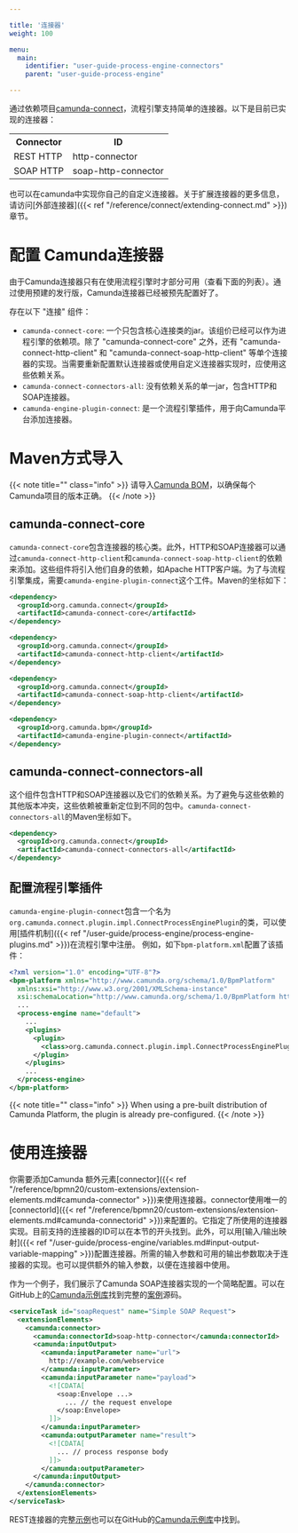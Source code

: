 ```yaml
---

title: '连接器'
weight: 100

menu:
  main:
    identifier: "user-guide-process-engine-connectors"
    parent: "user-guide-process-engine"

---
```



通过依赖项目[camunda-connect](https://github.com/camunda/camunda-connect)，流程引擎支持简单的连接器。以下是目前已实现的连接器：

<table class="table">
  <tr>
    <th>Connector</th>
    <th>ID</th>
  </tr>
  <tr>
    <td>REST HTTP</td>
    <td>http-connector</td>
  </tr>
  <tr>
    <td>SOAP HTTP</td>
    <td>soap-http-connector</td>
  </tr>
</table>

也可以在camunda中实现你自己的自定义连接器。关于扩展连接器的更多信息，请访问[外部连接器]({{< ref "/reference/connect/extending-connect.md" >}})章节。


# 配置 Camunda连接器

由于Camunda连接器只有在使用流程引擎时才部分可用（查看下面的列表）。通过使用预建的发行版，Camunda连接器已经被预先配置好了。

存在以下 "连接" 组件：

* `camunda-connect-core`: 一个只包含核心连接类的jar。该组价已经可以作为进程引擎的依赖项。除了 "camunda-connect-core" 之外，还有 "camunda-connect-http-client" 和 "camunda-connect-soap-http-client" 等单个连接器的实现。当需要重新配置默认连接器或使用自定义连接器实现时，应使用这些依赖关系。
* `camunda-connect-connectors-all`: 没有依赖关系的单一jar，包含HTTP和SOAP连接器。
* `camunda-engine-plugin-connect`: 是一个流程引擎插件，用于向Camunda平台添加连接器。


# Maven方式导入

{{< note title="" class="info" >}}
  请导入[Camunda BOM](/get-started/apache-maven/)，以确保每个Camunda项目的版本正确。
{{< /note >}}


## camunda-connect-core

`camunda-connect-core`包含连接器的核心类。此外，HTTP和SOAP连接器可以通过`camunda-connect-http-client`和`camunda-connect-soap-http-client`的依赖来添加。这些组件将引入他们自身的依赖，如Apache HTTP客户端。为了与流程引擎集成，需要`camunda-engine-plugin-connect`这个工件。Maven的坐标如下：

```xml
<dependency>
  <groupId>org.camunda.connect</groupId>
  <artifactId>camunda-connect-core</artifactId>
</dependency>
```

```xml
<dependency>
  <groupId>org.camunda.connect</groupId>
  <artifactId>camunda-connect-http-client</artifactId>
</dependency>
```

```xml
<dependency>
  <groupId>org.camunda.connect</groupId>
  <artifactId>camunda-connect-soap-http-client</artifactId>
</dependency>
```

```xml
<dependency>
  <groupId>org.camunda.bpm</groupId>
  <artifactId>camunda-engine-plugin-connect</artifactId>
</dependency>
```


## camunda-connect-connectors-all

这个组件包含HTTP和SOAP连接器以及它们的依赖关系。为了避免与这些依赖的其他版本冲突，这些依赖被重新定位到不同的包中。`camunda-connect-connectors-all`的Maven坐标如下。

```xml
<dependency>
  <groupId>org.camunda.connect</groupId>
  <artifactId>camunda-connect-connectors-all</artifactId>
</dependency>
```


## 配置流程引擎插件

`camunda-engine-plugin-connect`包含一个名为`org.camunda.connect.plugin.impl.ConnectProcessEnginePlugin`的类，可以使用[插件机制]({{< ref "/user-guide/process-engine/process-engine-plugins.md" >}})在流程引擎中注册。 例如，如下`bpm-platform.xml`配置了该插件：

```xml
<?xml version="1.0" encoding="UTF-8"?>
<bpm-platform xmlns="http://www.camunda.org/schema/1.0/BpmPlatform"
  xmlns:xsi="http://www.w3.org/2001/XMLSchema-instance"
  xsi:schemaLocation="http://www.camunda.org/schema/1.0/BpmPlatform http://www.camunda.org/schema/1.0/BpmPlatform ">
  ...
  <process-engine name="default">
    ...
    <plugins>
      <plugin>
        <class>org.camunda.connect.plugin.impl.ConnectProcessEnginePlugin</class>
      </plugin>
    </plugins>
    ...
  </process-engine>
</bpm-platform>
```

{{< note title="" class="info" >}}
  When using a pre-built distribution of Camunda Platform, the plugin is already pre-configured.
{{< /note >}}


# 使用连接器

你需要添加Camunda 额外元素[connector]({{< ref "/reference/bpmn20/custom-extensions/extension-elements.md#camunda-connector" >}})来使用连接器。connector使用唯一的[connectorId]({{< ref "/reference/bpmn20/custom-extensions/extension-elements.md#camunda-connectorid" >}})来配置的。它指定了所使用的连接器实现。目前支持的连接器的ID可以在本节的开头找到。此外，可以用[输入/输出映射]({{< ref "/user-guide/process-engine/variables.md#input-output-variable-mapping" >}})配置连接器。所需的输入参数和可用的输出参数取决于连接器的实现。也可以提供额外的输入参数，以便在连接器中使用。

作为一个例子，我们展示了Camunda SOAP连接器实现的一个简略配置。可以在GitHub上的[Camunda示例库](https://github.com/camunda/camunda-bpm-examples)找到完整的[案例](https://github.com/camunda/camunda-bpm-examples/tree/master/servicetask/soap-service)源码。

```xml
<serviceTask id="soapRequest" name="Simple SOAP Request">
  <extensionElements>
    <camunda:connector>
      <camunda:connectorId>soap-http-connector</camunda:connectorId>
      <camunda:inputOutput>
        <camunda:inputParameter name="url">
          http://example.com/webservice
        </camunda:inputParameter>
        <camunda:inputParameter name="payload">
          <![CDATA[
            <soap:Envelope ...>
              ... // the request envelope
            </soap:Envelope>
          ]]>
        </camunda:inputParameter>
        <camunda:outputParameter name="result">
          <![CDATA[
            ... // process response body
          ]]>
        </camunda:outputParameter>
      </camunda:inputOutput>
    </camunda:connector>
  </extensionElements>
</serviceTask>
```

REST连接器的完整[示例](https://github.com/camunda/camunda-bpm-examples/tree/master/servicetask/rest-service)也可以在GitHub的[Camunda示例库](https://github.com/camunda/camunda-bpm-examples)中找到。
